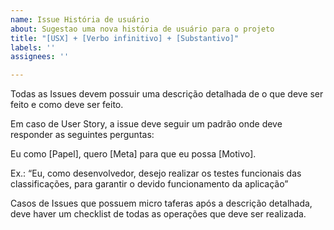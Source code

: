```yaml
---
name: Issue História de usuário
about: Sugestao uma nova história de usuário para o projeto
title: "[USX] + [Verbo infinitivo] + [Substantivo]"
labels: ''
assignees: ''

---
```


Todas as Issues devem possuir uma descrição detalhada de o que deve ser feito e como deve ser feito.

Em caso de User Story, a issue deve seguir um padrão onde deve responder as seguintes perguntas:

Eu como [Papel], quero [Meta] para que eu possa [Motivo].

Ex.: “Eu, como desenvolvedor, desejo realizar os testes funcionais das classificações, para garantir o devido funcionamento da aplicação”

Casos de Issues que possuem micro taferas após a descrição detalhada, deve haver um checklist de todas as operações que deve ser realizada.
